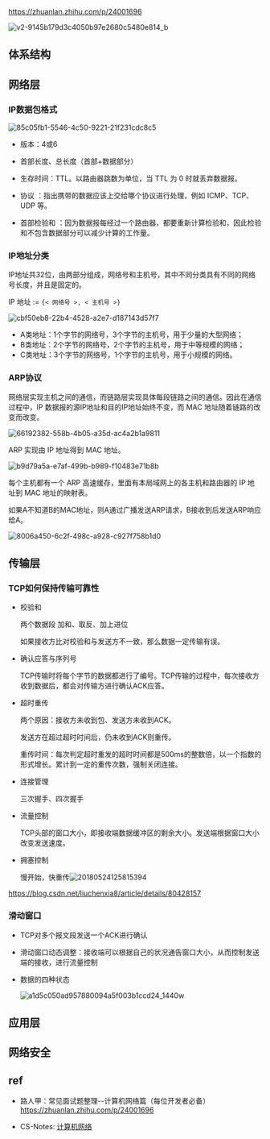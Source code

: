 https://zhuanlan.zhihu.com/p/24001696

![v2-9145b179d3c4050b97e2680c5480e814_b](../images/v2-9145b179d3c4050b97e2680c5480e814_b.jpg)

## 体系结构





## 网络层

### IP数据包格式

![85c05fb1-5546-4c50-9221-21f231cdc8c5](../images/85c05fb1-5546-4c50-9221-21f231cdc8c5.jpg)

- 版本：4或6
- 首部长度、总长度（首部+数据部分）

- 生存时间：TTL。以路由器跳数为单位，当 TTL 为 0 时就丢弃数据报。

- 协议 ：指出携带的数据应该上交给哪个协议进行处理，例如 ICMP、TCP、UDP 等。
- 首部检验和 ：因为数据报每经过一个路由器，都要重新计算检验和，因此检验和不包含数据部分可以减少计算的工作量。

### IP地址分类

IP地址共32位，由两部分组成，网络号和主机号，其中不同分类具有不同的网络号长度，并且是固定的。

IP 地址 := `{< 网络号 >, < 主机号 >}`

![cbf50eb8-22b4-4528-a2e7-d187143d57f7](../images/cbf50eb8-22b4-4528-a2e7-d187143d57f7.png)

- A类地址：1个字节的网络号，3个字节的主机号，用于少量的大型网络；
- B类地址：2个字节的网络号，2个字节的主机号，用于中等规模的网络；
- C类地址：3个字节的网络号，1个字节的主机号，用于小规模的网络。

### ARP协议

网络层实现主机之间的通信，而链路层实现具体每段链路之间的通信。因此在通信过程中，IP 数据报的源IP地址和目的IP地址始终不变，而 MAC 地址随着链路的改变而改变。

![66192382-558b-4b05-a35d-ac4a2b1a9811](../images/66192382-558b-4b05-a35d-ac4a2b1a9811.jpg)

ARP 实现由 IP 地址得到 MAC 地址。

![b9d79a5a-e7af-499b-b989-f10483e71b8b](../images/b9d79a5a-e7af-499b-b989-f10483e71b8b.jpg)

每个主机都有一个 ARP 高速缓存，里面有本局域网上的各主机和路由器的 IP 地址到 MAC 地址的映射表。

如果A不知道B的MAC地址，则A通过广播发送ARP请求，B接收到后发送ARP响应给A。

![8006a450-6c2f-498c-a928-c927f758b1d0](../images/8006a450-6c2f-498c-a928-c927f758b1d0.png)





## 传输层

### TCP如何保持传输可靠性

- 校验和

  两个数据段 加和、取反、加上进位

  如果接收方比对校验和与发送方不一致，那么数据一定传输有误。

- 确认应答与序列号

  TCP传输时将每个字节的数据都进行了编号。TCP传输的过程中，每次接收方收到数据后，都会对传输方进行确认ACK应答。

- 超时重传

  两个原因：接收方未收到包、发送方未收到ACK。

  发送方在超过超时时间后，仍未收到ACK则重传。

  重传时间：每次判定超时重发的超时时间都是500ms的整数倍，以一个指数的形式增长。累计到一定的重传次数，强制关闭连接。

- 连接管理

  三次握手、四次握手

- 流量控制

  TCP头部的窗口大小，即接收端数据缓冲区的剩余大小。发送端根据窗口大小改变发送速度。

- 拥塞控制

  慢开始，快重传![20180524125815394](../images/20180524125815394.png)

https://blog.csdn.net/liuchenxia8/article/details/80428157

### 滑动窗口

- TCP对多个报文段发送一个ACK进行确认

- 滑动窗口动态调整：接收端可以根据自己的状况通告窗口大小，从而控制发送端的接收，进行流量控制

- 数据的四种状态

  ![a1d5c050ad957880094a5f003b1ccd24_1440w](../images/a1d5c050ad957880094a5f003b1ccd24_1440w.jpg)



## 应用层





## 网络安全





## ref

- 路人甲：常见面试题整理--计算机网络篇（每位开发者必备）https://zhuanlan.zhihu.com/p/24001696

- CS-Notes: [计算机网络](http://www.cyc2018.xyz/%E8%AE%A1%E7%AE%97%E6%9C%BA%E5%9F%BA%E7%A1%80/%E7%BD%91%E7%BB%9C%E5%9F%BA%E7%A1%80/%E8%AE%A1%E7%AE%97%E6%9C%BA%E7%BD%91%E7%BB%9C%20-%20%E7%9B%AE%E5%BD%95.html)

